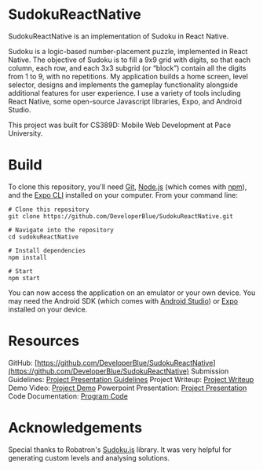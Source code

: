 # SudokuReactNative
SudokuReactNative is an implementation of Sudoku in React Native.

Sudoku is a logic-based number-placement puzzle, implemented in React Native. The objective of Sudoku is to fill a 9x9 grid with digits, so that each column, each row, and each 3x3 subgrid (or “block”) contain all the digits from 1 to 9, with no repetitions. My application builds a home screen, level selector, designs and implements the gameplay functionality alongside additional features for user experience. I use a variety of tools including React Native, some open-source Javascript libraries, Expo, and Android Studio.

This project was built for CS389D: Mobile Web Development at Pace University.

# Build
To clone this repository, you'll need [Git](https://git-scm.com/), [Node.js](https://nodejs.org/en/download/) (which comes with [npm](http://npmjs.com/)), and the [Expo CLI](https://expo.io/tools) installed on your computer. From your command line:
```node
# Clone this repository
git clone https://github.com/DeveloperBlue/SudokuReactNative.git

# Navigate into the repository
cd sudokuReactNative

# Install dependencies
npm install

# Start
npm start
```

You can now access the application on an emulator or your own device. You may need the Android SDK (which comes with [Android Studio](https://developer.android.com/studio)) or [Expo](https://expo.io/tools) installed on your device.

# Resources
GitHub: [https://github.com/DeveloperBlue/SudokuReactNative](https://github.com/DeveloperBlue/SudokuReactNative)
Submission Guidelines: [Project Presentation Guidelines](https://drive.google.com/file/d/1_YJA3vbTfpRDNwctqR1u6q8YyEwWnGFC/view?usp=sharing)
Project Writeup: [Project Writeup](https://docs.google.com/document/d/1Ofi6xLMmKKiCjp8EfGCyjxL1VuNE1JYLhnORjuwlngA/edit?usp=sharing)
Demo Video: [Project Demo](https://drive.google.com/file/d/1hKVK1f8y-LWLpMrp-oQB1tSHM8QCYyCw/view?usp=sharing
)
Powerpoint Presentation: [Project Presentation](https://docs.google.com/presentation/d/1w79kCRS9gS5Znut6pMBTXsKxGiZhPEcG5i4CGUw5RK4/edit?usp=sharing)
Code Documentation: [Program Code](https://docs.google.com/document/d/1akrps76uckkHw9fKZCKvGJ-KX_I67fGX02dvEbbVOvA/edit?usp=sharing)

# Acknowledgements

Special thanks to Robatron's [Sudoku.js](https://github.com/robatron/sudoku.js/) library. It was very helpful for generating custom levels and analysing solutions.